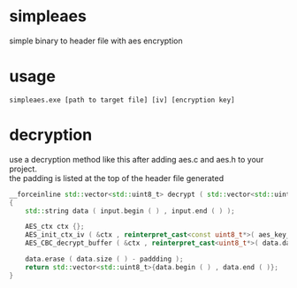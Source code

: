 # simpleaes
simple binary to header file with aes encryption

# usage
```
simpleaes.exe [path to target file] [iv] [encryption key]
```

# decryption
use a decryption method like this after adding aes.c and aes.h to your project. <br>
the padding is listed at the top of the header file generated

```c++
__forceinline std::vector<std::uint8_t> decrypt ( std::vector<std::uint8_t> input , std::string_view aes_key_1 , std::string_view aes_key_2,  int paddding )
{
	std::string data ( input.begin ( ) , input.end ( ) );

	AES_ctx ctx {};
	AES_init_ctx_iv ( &ctx , reinterpret_cast<const uint8_t*>( aes_key_1.data(  ) ) , reinterpret_cast<const uint8_t*>( aes_key_2.data(  ) ) );
	AES_CBC_decrypt_buffer ( &ctx , reinterpret_cast<uint8_t*>( data.data ( ) ) , data.size ( ) );

	data.erase ( data.size ( ) - paddding );
	return std::vector<std::uint8_t>{data.begin ( ) , data.end ( )};
}
```
